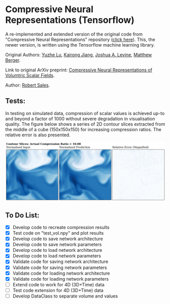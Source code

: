 # Compressive Neural Representations (Tensorflow)

A re-implemented and extended version of the original code from "Compressive Neural Representations" repository ([click here](https://github.com/matthewberger/neurcomp)). This, the newer version, is written using the Tensorflow machine learning library. 

Original Authors: [Yuzhe Lu](), [Kairong Jiang](), [Joshua A. Levine](https://jalevine.bitbucket.io/), [Matthew Berger](https://matthewberger.github.io/). 

Link to original ArXiv preprint: [Compressive Neural Representations of Volumtric Scalar Fields](https://arxiv.org/pdf/2104.04523.pdf).

Author: [Robert Sales](https://github.com/RobertMichaelSales). 

## Tests:

In testing on simulated data, compression of scalar values is achieved up-to and beyond a factor of 1000 without severe degradation in visualisation quality. The figure below shows a series of 2D contour slices extracted from the middle of a cube (150x150x150) for increasing compression ratios. The relative error is also presented.

![](https://github.com/RobertMichaelSales/Compressive_Neural_Representations_Tensorflow/blob/main/contours.gif)

## To Do List:
- [X] Develop code to recreate compression results
- [X] Test code on "test_vol.npy" and plot results
- [X] Develop code to save network architecture
- [X] Develop code to save network parameters
- [X] Develop code to load network architecture
- [X] Develop code to load network parameters
- [X] Validate code for saving network architecture
- [X] Validate code for saving network parameters
- [X] Validate code for loading network architecture
- [X] Validate code for loading network parameters
- [ ] Extend code to work for 4D (3D+Time) data
- [ ] Test code extension for 4D (3D+Time) data
- [ ] Develop DataClass to separate volume and values
